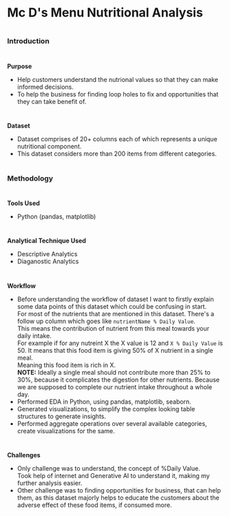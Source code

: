 # Mc D's Menu Nutritional Analysis
#
### **Introduction**
#
**Purpose**
- Help customers understand the nutrional values so that they can make informed decisions.
- To help the business for finding loop holes to fix and opportunities that they can take benefit of.
#
**Dataset**
- Dataset comprises of 20+ columns each of which represents a unique nutritional component.
- This dataset considers more than 200 items from different categories.
#
### **Methodology**
#
**Tools Used**
- Python (pandas, matplotlib)
#
**Analytical Technique Used**
- Descriptive Analytics
- Diaganostic Analytics
#
**Workflow**
- Before understanding the workflow of dataset I want to firstly explain some data points of this dataset which could be confusing in start. <br>
For most of the nutrients that are mentioned in this dataset. There's a follow up column which goes like `nutrientName % Daily Value`. <br>
This means the contribution of nutrient from this meal towards your daily intake. <br>
For example if for any nutreint X the X value is 12 and `X % Daily Value` is 50. It means that this food item is giving 50% of X nutrient in a single meal. <br>
Meaning this food item is rich in X. <br>
**NOTE:** Ideally a single meal should not contribute more than 25% to 30%, because it complicates the digestion for other nutrients. Because we are supposed to complete our nutrient intake throughout a whole day.
- Performed EDA in Python, using pandas, matplotlib, seaborn.
- Generated visualizations, to simplify the complex looking table structures to generate insights.
- Performed aggregate operations over several available categories, create visualizations for the same.
#
**Challenges**
- Only challenge was to understand, the concept of %Daily Value. <br>
Took help of internet and Generative AI to understand it, making my further analysis easier.
- Other challenge was to finding opportunities for business, that can help them, as this dataset majorly helps to educate the customers about the adverse effect of these food items, if consumed more.
